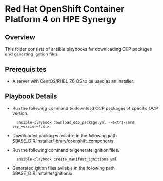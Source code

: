 # Red Hat OpenShift Container Platform 4 on HPE Synergy

## Overview
This folder consists of ansible playbooks for downloading OCP packages and generting igntion files.

## Prerequisites
- A server with CentOS/RHEL 7.6 OS to be used as an installer.

## Playbook Details

- Run the following command to download OCP packages of specific OCP version.

  ```
    ansible-playbook download_ocp_package.yml --extra-vars ocp_version=4.x.x
  ```

- Downloaded packages avilable in the following path $BASE_DIR/installer/library/openshift_components. 

- Run the following command to generate ignition files.

  ```
    ansible-playbook create_manifest_ignitions.yml
  ```

 - Generated igition files avilable in the following path $BASE_DIR/installer/ignitions/

